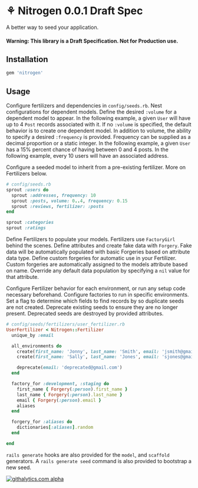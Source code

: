 # ⚘ Nitrogen 0.0.1 Draft Spec

A better way to seed your application.

#### Warning: This library is a Draft Specification. Not for Production use.

## Installation

```ruby
gem 'nitrogen'
```

## Usage

Configure fertilizers and dependencies in `config/seeds.rb`. Nest configurations
for dependent models. Define the desired `:volume` for a dependent model to
appear. In the following example, a given `User` will have up to 4 `Post`
records associated with it. If no `:volume` is specified, the default behavior
is to create one dependent model. In addition to volume, the ability to specify
a desired `:frequency` is provided. Frequency can be supplied as a decimal
proportion or a static integer. In the following example, a given `User` has a
15% percent chance of having between 0 and 4 posts. In the following example,
every 10 users will have an associated address.

Configure a seeded model to inherit from a pre-existing fertilizer. More on
Fertilizers below.

```ruby
# config/seeds.rb
sprout :users do
  sprout :addresses, frequency: 10
  sprout :posts, volume: 0..4, frequency: 0.15
  sprout :reviews, fertilizer: :posts
end

sprout :categories
sprout :ratings
```

Define Fertilizers to populate your models. Fertilizers use `FactoryGirl` behind
the scenes. Define attributes and create fake data with `Forgery`. Fake data
will be automatically populated with basic Forgeries based on attribute data
type. Define custom forgeries for automatic use in your Fertilizer. Custom
forgeries are automatically assigned to the models attribute based on name.
Override any default data population by specifying a `nil` value for that
attribute.

Configure Fertilizer behavior for each environment, or run any setup code
necessary beforehand. Configure factories to run in specific environments.
Set a flag to determine which fields to find records by so duplicate seeds
are not created. Deprecate existing seeds to ensure they are no longer
present. Deprecated seeds are destroyed by provided attributes.

```ruby
# config/seeds/fertilizers/user_fertilizer.rb
UserFertilizer < Nitrogen::Fertilizer
  unique_by :email

  all_environments do
    create(first_name: 'Jonny', last_name: 'Smith', email: 'jsmith@gmail.com')
    create(first_name: 'Sally', last_name: 'Jones', email: 'sjones@gmail.com')

    deprecate(email: 'deprecated@gmail.com')
  end

  factory_for :development, :staging do
    first_name { Forgery(:person).first_name }
    last_name { Forgery(:person).last_name }
    email { Forgery(:person).email }
    aliases
  end

  forgery_for :aliases do
    dictionaries[:aliases].random
  end

end
```

`rails generate` hooks are also provided for the `model`, and `scaffold` generators. A `rails generate seed` command is also provided to bootstrap a new seed.

[![githalytics.com alpha](https://cruel-carlota.pagodabox.com/7f62cda8c7463b7a556e9085b8100926 "githalytics.com")](http://githalytics.com/josephjaber/nitrogen)